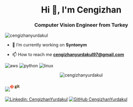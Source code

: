 <h1 align="center">Hi 👋, I'm Cengizhan</h1>
<h3 align="center">Computer Vision Engineer from Turkey</h3>
<p align="left"> <img src="https://komarev.com/ghpvc/?username=cengizhanyurdakul" alt="cengizhanyurdakul" /> </p>

- 🔭 I’m currently working on **Syntonym**

- 📫 How to reach me **cengizhanyurdakul97@gmail.com**

<p align="left"><img src="https://konpa.github.io/devicon/devicon.git/icons/amazonwebservices/amazonwebservices-original-wordmark.svg" alt="aws" width="40" height="40"/> <img src="https://konpa.github.io/devicon/devicon.git/icons/python/python-original-wordmark.svg" alt="python" width="40" height="40"/> <img src="https://konpa.github.io/devicon/devicon.git/icons/linux/linux-original.svg" alt="linux" width="40" height="40"/></p><p align="center"> <img src="https://github-readme-stats.vercel.app/api?username=cengizhanyurdakul&show_icons=true" alt="cengizhanyurdakul" /> </p>
<img src="https://raw.githubusercontent.com/pytorch/pytorch/master/docs/source/_static/img/pytorch-logo-dark.png" height="28" /><img src="https://github.com/github/explore/blob/master/topics/git/git.png?raw=true" height="32" />

[![Linkedin: CengizhanYurdakul](https://img.shields.io/badge/-CengizhanYurdakul-blue?style=flat-square&logo=Linkedin&logoColor=white&link=https://www.linkedin.com/in/thaianebraga/)](https://www.linkedin.com/in/cengizhan-yurdakul-a43a1518b/)
[![GitHub CengizhanYurdakul](https://img.shields.io/github/followers/cengizhanyurdakul?label=follow&style=social)](https://github.com/CengizhanYurdakul)
